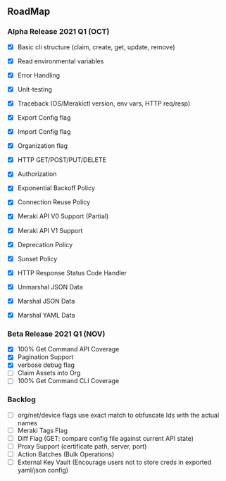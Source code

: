 ## RoadMap

### Alpha Release 2021 Q1 (OCT)
- [x] Basic cli structure (claim, create, get, update, remove)
- [x] Read environmental variables
- [x] Error Handling
- [x] Unit-testing

- [x] Traceback (OS/Merakictl version, env vars, HTTP req/resp)
- [x] Export Config flag
- [x] Import Config flag
- [x] Organization flag

- [x] HTTP GET/POST/PUT/DELETE 
- [x] Authorization
- [x] Exponential Backoff Policy
- [x] Connection Reuse Policy
- [x] Meraki API V0 Support (Partial)
- [x] Meraki API V1 Support
- [x] Deprecation Policy
- [x] Sunset Policy
- [x] HTTP Response Status Code Handler
- [x] Unmarshal JSON Data
- [x] Marshal JSON Data
- [x] Marshal YAML Data

### Beta Release 2021 Q1 (NOV)
- [x] 100% Get Command API Coverage
- [x] Pagination Support
- [x] verbose debug flag
- [ ] Claim Assets into Org
- [ ] 100% Get Command CLI Coverage

### Backlog
- [ ] org/net/device flags use exact match to obfuscate Ids with the actual names
- [ ] Meraki Tags Flag
- [ ] Diff Flag (GET: compare config file against current API state)
- [ ] Proxy Support (certificate path, server, port)
- [ ] Action Batches (Bulk Operations)
- [ ] External Key Vault (Encourage users not to store creds in exported yaml/json config)

